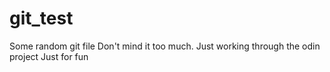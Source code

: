 # git_test
Some random git file
Don't mind it too much. 
Just working through the odin project
Just for fun